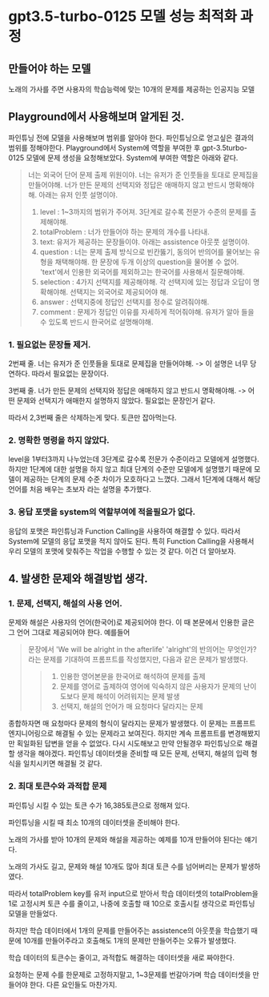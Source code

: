 # gpt3.5-turbo-0125 모델 성능 최적화 과정

## 만들어야 하는 모델
노래의 가사를 주면 사용자의 학습능력에 맞는 10개의 문제를 제공하는 인공지능 모델

## Playground에서 사용해보며 알게된 것.

파인튜닝 전에 모델을 사용해보며 범위를 알아야 한다. 파인튜닝으로 얻고싶은 결과의 범위를 정해야한다.
Playground에서 System에 역할을 부여한 후 gpt-3.5turbo-0125 모델에 문제 생성을 요청해보았다.
System에 부여한 역할은 아래와 같다.

> 너는 외국어 단어 문제 출제 위원이야.
> 너는 유저가 준 인풋들을 토대로 문제집을 만들어야해.
> 너가 만든 문제의 선택지와 정답은 애매하지 않고 반드시 명확해야해.
> 아래는 유저 인풋 설명이야.
> 1. level : 1~3까지의 범위가 주어져. 3단계로 갈수록 전문가 수준의 문제를 출제해야해.
> 2. totalProblem : 너가 만들어야 하는 문제의 개수를 나타내.
> 3. text: 유저가 제공하는 문장들이야. 
> 아래는 assistence 아웃풋 설명이야.
> 1. question : 너는 문제 출제 방식으로 빈칸뚫기, 동의어 반의어를 물어보는 유형을 채택해야해. 한 문장에 두개 이상의 question을 물어볼 수 없어. 'text'에서 인용한 외국어를 제외하고는 한국어를 사용해서 질문해야해.
> 2. selection : 4가지 선택지를 제공해야해. 각 선택지에 있는 정답과 오답이 명확해야해. 선택지는 외국어로 제공되어야 해.
> 3. answer : 선택지중에 정답인 선택지를 정수로 알려줘야해.
> 4. comment : 문제가 정답인 이유를 자세하게 적어줘야해. 유저가 알아 들을 수 있도록 반드시 한국어로 설명해야해.

### 1. 필요없는 문장들 제거. 

2번째 줄. 너는 유저가 준 인풋들을 토대로 문제집을 만들어야해. -> 이 설명은 너무 당연하다. 따라서 필요없는 문장이다.

3번째 줄. 너가 만든 문제의 선택지와 정답은 애매하지 않고 반드시 명확해야해. -> 어떤 문제와 선택지가 애매한지 설명하지 않았다. 필요없는 문장인거 같다.

따라서 2,3번째 줄은 삭제하는게 맞다. 토큰만 잡아먹는다.

### 2. 명확한 명령을 하지 않았다.

level을 1부터3까지 나누었는데 3단계로 갈수록 전문가 수준이라고 모델에게 설명했다. 
하지만 1단계에 대한 설명을 하지 않고 최대 단계의 수준만 모델에게 설명했기 때문에 모델이 제공하는 단계의 문제 수준 차이가 모호하다고 느꼈다.
그래서 1단계에 대해서 해당 언어를 처음 배우는 초보자 라는 설명을 추가했다.

### 3. 응답 포맷을 system의 역할부여에 적을필요가 없다.

응답의 포맷은 파인튜닝과 Function Calling을 사용하여 해결할 수 있다.
따라서 System에 모델의 응답 포맷을 적지 않아도 된다.
특히 Function Calling을 사용해서 우리 모델의 포맷에 맞춰주는 작업을 수행할 수 있는 것 같다. 이건 더 알아보자.

## 4. 발생한 문제와 해결방법 생각.

### 1. 문제, 선택지, 해설의 사용 언어.

문제와 해설은 사용자의 언어(한국어)로 제공되어야 한다. 이 때 본문에서 인용한 글은 그 언어 그대로 제공되어야 한다.
예를들어
> 문장에서 'We will be alright in the afterlife' 'alright'의 반의어는 무엇인가?
> 라는 문제를 기대하여 프롬프트를 작성했지만, 다음과 같은 문제가 발생했다.
>> 1. 인용한 영어본문을 한국어로 해석하여 문제를 출제
>> 2. 문제를 영어로 출제하여 영어에 익숙하지 않은 사용자가 문제의 난이도보다 문제 해석이 어려워지는 문제 발생
>> 3. 선택지, 해설의 언어가 매 요청마다 달라지는 문제

종합하자면 매 요청마다 문제의 형식이 달라지는 문제가 발생했다.
이 문제는 프롬프트 엔지니어링으로 해결될 수 있는 문제라고 보여진다. 하지만 계속 프롬프트를 변경해봤지만 획일화된 답변을 얻을 수 없었다.
다시 시도해보고 만약 안될경우 파인튜닝으로 해결할 생각을 해야겠다.
파인튜닝 데이터셋을 준비할 때 모든 문제, 선택지, 해설의 입력 형식을 일치시키면 해결될 것 같다.

### 2. 최대 토큰수와 과적합 문제

파인튜닝 시킬 수 있는 토큰 수가 16,385토큰으로 정해져 있다.

파인튜닝을 시킬 때 최소 10개의 데이터셋을 준비해야 한다.

노래의 가사를 받아 10개의 문제와 해설을 제공하는 예제를 10개 만들어야 된다는 얘기다.

노래의 가사도 길고, 문제와 해설 10개도 많아 최대 토큰 수를 넘어버리는 문제가 발생하였다.

따라서 totalProblem key를 유저 input으로 받아서 학습 데이터셋의 totalProblem을 1로 고정시켜 토큰 수를 줄이고, 나중에 호출할 때 10으로 호출시킬 생각으로 파인튜닝 모델을 만들었다.

하지만 학습 데이터에서 1개의 문제를 만들어주는 assistence의 아웃풋을 학습했기 때문에 10개를 만들어주라고 호출해도 1개의 문제만 만들어주는 오류가 발생했다.

학습 데이터의 토큰수는 줄이고, 과적합도 해결하는 데이터셋을 새로 짜야한다.

요청하는 문제 수를 한문제로 고정하지말고, 1~3문제를 번갈아가며 학습 데이터셋을 만들어야 한다. 다른 요인들도 마찬가지.

